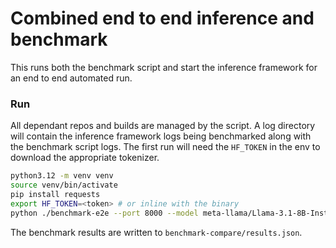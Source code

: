# Combined end to end inference and benchmark

This runs both the benchmark script and start the inference framework for an end to end automated run.

### Run

All dependant repos and builds are managed by the script. A log directory will contain the inference
framework logs being benchmarked along with the benchmark script logs. The first run will need the `HF_TOKEN`
in the env to download the appropriate tokenizer.

```bash
python3.12 -m venv venv
source venv/bin/activate
pip install requests
export HF_TOKEN=<token> # or inline with the binary
python ./benchmark-e2e --port 8000 --model meta-llama/Llama-3.1-8B-Instruct --cuda-device 0
```

The benchmark results are written to `benchmark-compare/results.json`.
